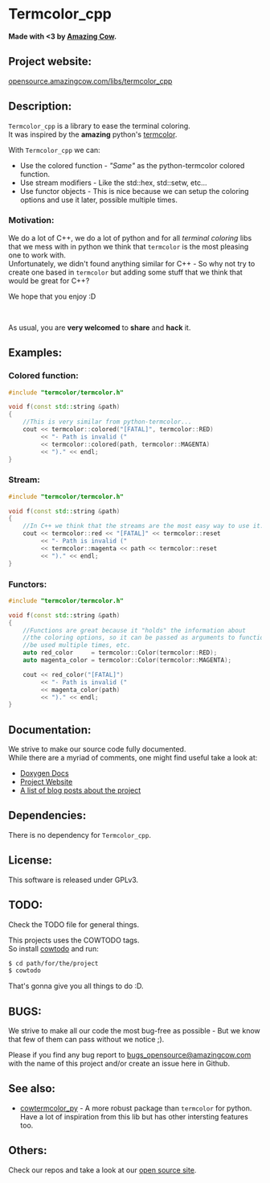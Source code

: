 # Termcolor_cpp

**Made with <3 by [Amazing Cow](http://www.amazingcow.com).**


<!-- ####################################################################### -->
<!-- ####################################################################### -->

## Project website:

[opensource.amazingcow.com/libs/termcolor_cpp](http:/opensource.amazingcow/libs/termcolor_cpp)



<!-- ####################################################################### -->
<!-- ####################################################################### -->

## Description:

```Termcolor_cpp``` is a library to ease the terminal coloring.    
It was inspired by the **amazing** python's [termcolor]().

With ```Termcolor_cpp``` we can:

* Use the colored function - _"Same"_ as the python-termcolor colored function.
* Use stream modifiers - Like the std::hex, std::setw, etc...
* Use functor objects - This is nice because we can setup the coloring options
and use it later, possible multiple times.


### Motivation:

We do a lot of C++, we do a lot of python and for all _terminal coloring_ libs
that we mess with in python we think that ```termcolor``` is the most pleasing 
one to work with.    
Unfortunately, we didn't found anything similar for C++ - So why not try
to create one based in ```termcolor``` but adding some stuff that we think
that would be great for C++?

We hope that you enjoy :D


<br>

As usual, you are **very welcomed** to **share** and **hack** it.


## Examples:

### Colored function:

``` c++
#include "termcolor/termcolor.h"

void f(const std::string &path)
{
    //This is very similar from python-termcolor... 
    cout << termcolor::colored("[FATAL]", termcolor::RED)
         << "- Path is invalid ("
         << termcolor::colored(path, termcolor::MAGENTA)
         << ")." << endl;
}

```


### Stream:

``` c++
#include "termcolor/termcolor.h"

void f(const std::string &path)
{
    //In C++ we think that the streams are the most easy way to use it.
    cout << termcolor::red << "[FATAL]" << termcolor::reset
         << "- Path is invalid ("
         << termcolor::magenta << path << termcolor::reset
         << ")." << endl;
}

```

### Functors:

``` c++
#include "termcolor/termcolor.h"

void f(const std::string &path)
{
    //Functions are great because it "holds" the information about 
    //the coloring options, so it can be passed as arguments to functions,
    //be used multiple times, etc.
    auto red_color     = termcolor::Color(termcolor::RED);
    auto magenta_color = termcolor::Color(termcolor::MAGENTA);

    cout << red_color("[FATAL]")
         << "- Path is invalid ("
         << magenta_color(path)
         << ")." << endl;
}

```


<!-- ####################################################################### -->
<!-- ####################################################################### -->

## Documentation:

We strive to make our source code fully documented.   
While there are a myriad of comments, one might find useful take a look at:

* [Doxygen Docs]()
* [Project Website]()
* [A list of blog posts about the project]()



<!-- ####################################################################### -->
<!-- ####################################################################### -->

## Dependencies:

There is no dependency for ```Termcolor_cpp```.



<!-- ####################################################################### -->
<!-- ####################################################################### -->

## License:

This software is released under GPLv3.



<!-- ####################################################################### -->
<!-- ####################################################################### -->

## TODO:

Check the TODO file for general things.

This projects uses the COWTODO tags.   
So install [cowtodo](https://github.com/AmazingCow-Tools/COWTODO/) and run:

``` bash
$ cd path/for/the/project
$ cowtodo 
```

That's gonna give you all things to do :D.



<!-- ####################################################################### -->
<!-- ####################################################################### -->

## BUGS:

We strive to make all our code the most bug-free as possible - But we know 
that few of them can pass without we notice ;).

Please if you find any bug report to [bugs_opensource@amazingcow.com]() 
with the name of this project and/or create an issue here in Github.



<!-- ####################################################################### -->
<!-- ####################################################################### -->

## See also:
    
* [cowtermcolor_py](https://www.github.com/AmazingCow-Libs/cowtermcolor_py) -
A more robust package than ```termcolor``` for python.    
Have a lot of inspiration from this lib but has other intersting features too.


<!-- ####################################################################### -->
<!-- ####################################################################### -->

## Others:
Check our repos and take a look at our [open source site](http://opensource.amazingcow.com).

